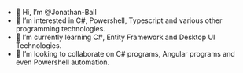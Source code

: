 - 👋 Hi, I’m @Jonathan-Ball
- 👀 I’m interested in C#, Powershell, Typescript and various other programming technologies.
- 🌱 I’m currently learning C#, Entity Framework and Desktop UI Technologies.
- 💞️ I’m looking to collaborate on C# programs, Angular programs and even Powershell automation.

<!---
Jonathan-Ball/Jonathan-Ball is a ✨ special ✨ repository because its `README.md` (this file) appears on your GitHub profile.
You can click the Preview link to take a look at your changes.
--->
